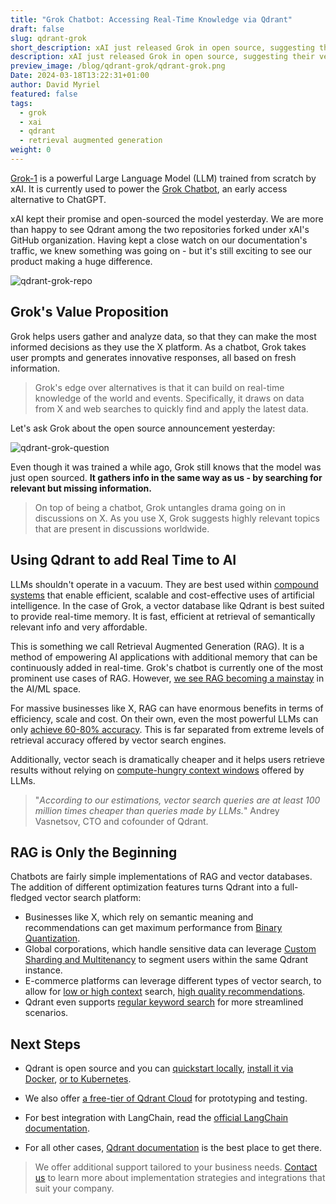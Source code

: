 ```yaml
---
title: "Grok Chatbot: Accessing Real-Time Knowledge via Qdrant"
draft: false
slug: qdrant-grok
short_description: xAI just released Grok in open source, suggesting their vector database of choice.
description: xAI just released Grok in open source, suggesting their vector database of choice.
preview_image: /blog/qdrant-grok/qdrant-grok.png 
Date: 2024-03-18T13:22:31+01:00
author: David Myriel
featured: false 
tags: 
  - grok
  - xai
  - qdrant
  - retrieval augmented generation
weight: 0
---
```


[Grok-1](https://x.ai/blog/grok-os) is a powerful Large Language Model (LLM) trained from scratch by xAI. It is currently used to power the [Grok Chatbot](https://grok.x.ai/), an early access alternative to ChatGPT.

xAI kept their promise and open-sourced the model yesterday. We are more than happy to see Qdrant among the two repositories forked under xAI's GitHub organization. Having kept a close watch on our documentation's traffic, we knew something was going on - but it's still exciting to see our product making a huge difference.

![qdrant-grok-repo](/blog/qdrant-grok/qdrant-grok-repo.png)

## Grok's Value Proposition

Grok helps users gather and analyze data, so that they can make the most informed decisions as they use the X platform. As a chatbot, Grok takes user prompts and generates innovative responses, all based on fresh information.

> Grok's edge over alternatives is that it can build on real-time knowledge of the world and events. Specifically, it draws on data from X and web searches to quickly find and apply the latest data. 

Let's ask Grok about the open source announcement yesterday:

![qdrant-grok-question](/blog/qdrant-grok/qdrant-grok-question.jpg)

Even though it was trained a while ago, Grok still knows that the model was just open sourced. **It gathers info in the same way as us - by searching for relevant but missing information.** 

> On top of being a chatbot, Grok untangles drama going on in discussions on X. As you use X, Grok suggests highly relevant topics that are present in discussions worldwide.

## Using Qdrant to add Real Time to AI 

LLMs shouldn't operate in a vacuum. They are best used within [compound systems](https://bair.berkeley.edu/blog/2024/02/18/compound-ai-systems/) that enable efficient, scalable and cost-effective uses of artificial intelligence. In the case of Grok, a vector database like Qdrant is best suited to provide real-time memory. It is fast, efficient at retrieval of semantically relevant info and very affordable. 

This is something we call Retrieval Augmented Generation (RAG). It is a method of empowering AI applications with additional memory that can be continuously added in real-time. Grok's chatbot is currently one of the most prominent use cases of RAG. However, [we see RAG becoming a mainstay](https://qdrant.tech/articles/rag-is-dead/) in the AI/ML space.

For massive businesses like X, RAG can have enormous benefits in terms of efficiency, scale and cost. On their own, even the most powerful LLMs can only [achieve 60-80% accuracy](https://storage.googleapis.com/deepmind-media/gemini/gemini_v1_5_report.pdf). This is far separated from extreme levels of retrieval accuracy offered by vector search engines.

Additionally, vector seach is dramatically cheaper and it helps users retrieve results without relying on [compute-hungry context windows](https://qdrant.tech/articles/rag-is-dead/) offered by LLMs.

> "*According to our estimations, vector search queries are at least 100 million times cheaper than queries made by LLMs.*" Andrey Vasnetsov, CTO and cofounder of Qdrant.

## RAG is Only the Beginning

Chatbots are fairly simple implementations of RAG and vector databases. 
The addition of different optimization features turns Qdrant into a full-fledged vector search platform:

- Businesses like X, which rely on semantic meaning and recommendations can get maximum performance from [Binary Quantization](https://qdrant.tech/articles/binary-quantization-openai/).
- Global corporations, which handle sensitive data can leverage [Custom Sharding and Multitenancy](https://qdrant.tech/articles/multitenancy/) to segment users within the same Qdrant instance.
- E-commerce platforms can leverage different types of vector search, to allow for [low or high context](https://qdrant.tech/articles/discovery-search/) search, [high quality recommendations](https://qdrant.tech/articles/new-recommendation-api/). 
- Qdrant even supports [regular keyword search](https://qdrant.tech/articles/sparse-vectors/) for more streamlined scenarios.

## Next Steps

- Qdrant is open source and you can [quickstart locally](https://qdrant.tech/documentation/quick-start/), [install it via Docker](https://qdrant.tech/documentation/quick-start/), [or to Kubernetes](https://github.com/qdrant/qdrant-helm/). 

- We also offer [a free-tier of Qdrant Cloud](https://cloud.qdrant.io/) for prototyping and testing.

- For best integration with LangChain, read the [official LangChain documentation](https://python.langchain.com/docs/integrations/vectorstores/qdrant/). 

- For all other cases, [Qdrant documentation](https://qdrant.tech/documentation/integrations/langchain/) is the best place to get there.

> We offer additional support tailored to your business needs. [Contact us](https://qdrant.to/contact-us) to learn more about implementation strategies and integrations that suit your company.